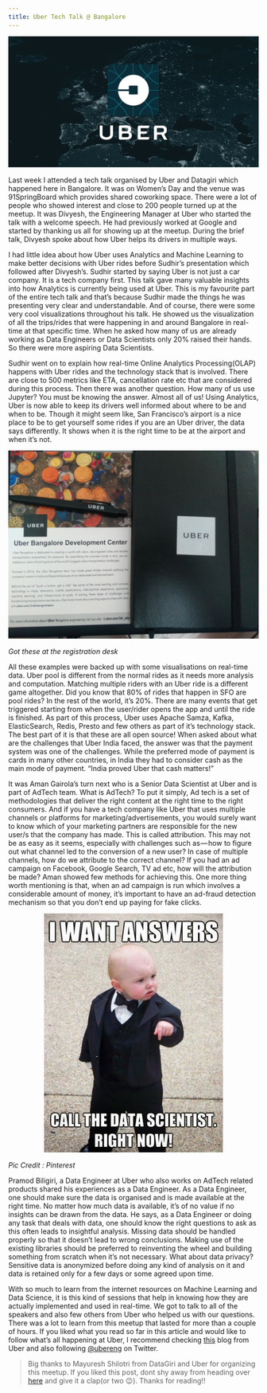```yaml
---
title: Uber Tech Talk @ Bangalore
---
```

![](\assets\images\uber.png?raw=true)

Last week I attended a tech talk organised by Uber and Datagiri which happened here in Bangalore. It was on Women’s Day and the venue was 91SpringBoard which provides shared coworking space. There were a lot of people who showed interest and close to 200 people turned up at the meetup. It was Divyesh, the Engineering Manager at Uber who started the talk with a welcome speech. He had previously worked at Google and started by thanking us all for showing up at the meetup. During the brief talk, Divyesh spoke about how Uber helps its drivers in multiple ways.

I had little idea about how Uber uses Analytics and Machine Learning to make better decisions with Uber rides before Sudhir’s presentation which followed after Divyesh’s. Sudhir started by saying Uber is not just a car company. It is a tech company first. This talk gave many valuable insights into how Analytics is currently being used at Uber. This is my favourite part of the entire tech talk and that’s because Sudhir made the things he was presenting very clear and understandable. And of course, there were some very cool visualizations throughout his talk. He showed us the visualization of all the trips/rides that were happening in and around Bangalore in real-time at that specific time. When he asked how many of us are already working as Data Engineers or Data Scientists only 20% raised their hands. So there were more aspiring Data Scientists.

Sudhir went on to explain how real-time Online Analytics Processing(OLAP) happens with Uber rides and the technology stack that is involved. There are close to 500 metrics like ETA, cancellation rate etc that are considered during this process. Then there was another question. How many of us use Jupyter? You must be knowing the answer. Almost all of us! Using Analytics, Uber is now able to keep its drivers well informed about where to be and when to be. Though it might seem like, San Francisco’s airport is a nice place to be to get yourself some rides if you are an Uber driver, the data says differently. It shows when it is the right time to be at the airport and when it’s not.


![](\assets\images\ubermeetup.jpg?raw=true)
<p class="caption"><i>Got these at the registration desk</i></p>

All these examples were backed up with some visualisations on real-time data. Uber pool is different from the normal rides as it needs more analysis and computation. Matching multiple riders with an Uber ride is a different game altogether. Did you know that 80% of rides that happen in SFO are pool rides? In the rest of the world, it’s 20%. There are many events that get triggered starting from when the user/rider opens the app and until the ride is finished. As part of this process, Uber uses Apache Samza, Kafka, ElasticSearch, Redis, Presto and few others as part of it’s technology stack. The best part of it is that these are all open source! When asked about what are the challenges that Uber India faced, the answer was that the payment system was one of the challenges. While the preferred mode of payment is cards in many other countries, in India they had to consider cash as the main mode of payment. “India proved Uber that cash matters!”

It was Aman Gairola’s turn next who is a Senior Data Scientist at Uber and is part of AdTech team. What is AdTech? To put it simply, Ad tech is a set of methodologies that deliver the right content at the right time to the right consumers. And if you have a tech company like Uber that uses multiple channels or platforms for marketing/advertisements, you would surely want to know which of your marketing partners are responsible for the new user/s that the company has made. This is called attribution. This may not be as easy as it seems, especially with challenges such as — how to figure out what channel led to the conversion of a new user? In case of multiple channels, how do we attribute to the correct channel? If you had an ad campaign on Facebook, Google Search, TV ad etc, how will the attribution be made? Aman showed few methods for achieving this. One more thing worth mentioning is that, when an ad campaign is run which involves a considerable amount of money, it’s important to have an ad-fraud detection mechanism so that you don’t end up paying for fake clicks.

<p align="center"><img src="\assets\images\datacleaning.jpg?raw=true" alt="" /></p>
<p class="caption"><i>Pic Credit : Pinterest</i></p>

Pramod Biligiri, a Data Engineer at Uber who also works on AdTech related products shared his experiences as a Data Engineer. As a Data Engineer, one should make sure the data is organised and is made available at the right time. No matter how much data is available, it’s of no value if no insights can be drawn from the data. He says, as a Data Engineer or doing any task that deals with data, one should know the right questions to ask as this often leads to insightful analysis. Missing data should be handled properly so that it doesn’t lead to wrong conclusions. Making use of the existing libraries should be preferred to reinventing the wheel and building something from scratch when it’s not necessary. What about data privacy? Sensitive data is anonymized before doing any kind of analysis on it and data is retained only for a few days or some agreed upon time.

With so much to learn from the internet resources on Machine Learning and Data Science, it is this kind of sessions that help in knowing how they are actually implemented and used in real-time. We got to talk to all of the speakers and also few others from Uber who helped us with our questions. There was a lot to learn from this meetup that lasted for more than a couple of hours. If you liked what you read so far in this article and would like to follow what’s all happening at Uber, I recommend checking [this](https://eng.uber.com/) blog from Uber and also following [@ubereng](https://twitter.com/UberEng) on Twitter.

> Big thanks to Mayuresh Shilotri from DataGiri and Uber for organizing this meetup. If you liked this post, dont shy away from heading over [here](https://medium.com/@theimgclist/uber-tech-talk-bangalore-eca1ca73cd74) and give it a clap(or two &#x1f609;). Thanks for reading!!

